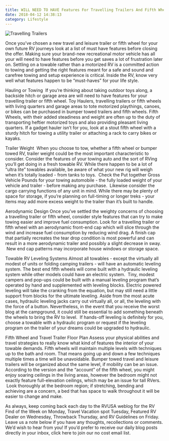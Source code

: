 ```yaml
---
title: WILL NEED TO HAVE Features For Travelling Trailers And Fifth Wheels
date: 2018-04-12 14:38:13
category: Lifestyle
---
```


![Travelling Trailers](https://www.rvgalleries.com/content/images/3.jpg)

Once you’ve chosen a new travel and leisure trailer or fifth wheel for your own future RV journeys look at a list of must have features before closing the offer. Making sure your brand-new recreational motor vehicle has all your will need to have features before you get saves a lot of frustration later on. Settling on a towable rather than a motorized RV is a committed action to towing and getting the right features meant for a safe and sound and carefree towing and setup experience is critical. Inside the RV, know very well what features happen to be “must-haves” for your life style. 


Hauling or Towing 
If you’re thinking about taking outdoor toys along, a backside hitch or garage area are will need to have features for your travelling trailer or fifth wheel. Toy Haulers, travelling trailers or fifth wheels with living quarters and garage areas to tote motorized playthings, canoes, or bikes can be purchased in bumper towed trailers and fifth wheels. Fifth Wheels, with their added steadiness and weight are often up to the duty of transporting heftier motorized toys and also providing pleasant living quarters. If a gadget hauler isn’t for you, look at a stout fifth wheel with a sturdy hitch for towing a utility trailer or attaching a rack to carry bikes or kayaks. 


Trailer Weight 
When you choose to tow, whether a fifth wheel or bumper towed RV, trailer weight could be the most important characteristic to consider. Consider the features of your towing auto and the sort of RVing you’ll get doing in a fresh towable RV. While there happen to be a lot of “ultra lite” towables available, be aware of what your new rig will weigh when it’s totally loaded - from tanks to toys.  Check the Put together Gross Vehicle Pounds for your towing automobile - the fully loaded weight of your vehicle and trailer - before making any purchase.  Likewise consider the cargo carrying functions of any unit in mind. While there may be plenty of space for storage, if you’re planning on full-timing or longer treks - your items may add more excess weight to the trailer than it’s built to handle.


Aerodynamic Design
Once you’ve settled the weighty concerns of choosing a travelling trailer or fifth wheel, consider style features that can try to make towing easier and improve fuel consumption. Look for a travelling trailer or fifth wheel with an aerodynamic front-end cap which will slice through the wind and increase fuel consumption by reducing wind drag. A finish cap that partially recreates the tear drop condition is most powerful and can result in a more aerodynamic trailer and possibly a slight decrease in sway.  New end cap patterns may incorporate house windows or storage space.


Towable RV Leveling Systems
Almost all towables - except the virtually all modest of units or folding camping trailers - will have an automatic leveling system. The best end fifth wheels will come built with a hydraulic leveling system while other models could have an electric system.  Tiny, modest campers and pop-ups could be built with a manual leveling program that’s operated by hand and supplemented with leveling blocks. Electric powered leveling will take the cranking from the equation, but may still need a little support from blocks for the ultimate leveling. Aside from the most acute cases, hydraulic leveling jacks carry out virtually all, or all, the leveling with the force of a button. Nevertheless, in the event that you receive the worst blog at the campground, it could still be essential to add something beneath the wheels to bring the RV to level.  If hands-off leveling is definitely for you, choose a towable with a hydraulic program or request if the leveling program on the trailer of your dreams could be upgraded to hydraulic.


Fifth Wheel and Travel Trailer Floor Plan
Assess your physical abilities and travel strategies to really know what kind of features the interior of your towable demands. Fifth wheels will maintain multiple levels with techniques up to the bath and room. That means going up and down a few techniques multiple times a time will be unavoidable. Bumper towed travel and leisure trailers will be organized about the same level, if mobility can be an issue. According to the version and the “account” of the fifth wheel, you might enjoy soaring ceilings in the living areas, however the bedroom might not exactly feature full-elevation ceilings, which may be an issue for tall RVers.  Look thoroughly at the bedroom region; if stretching, bending and achieving are a concern, a bed that has space to walk throughout it will be easier to change and make.

As always, keep coming back each day to the RVUSA weblog for the RV Find of the Week on Monday, Travel Vacation spot Tuesday, Featured RV Dealer on Wednesday, Throwback Thursday, and RV Guidelines on Friday. Leave us a note below if you have any thoughts, recollections or comments. We’d wish to hear from you! If you’d prefer to receive our daily blog posts directly in your inbox, click here to join our no cost email list.